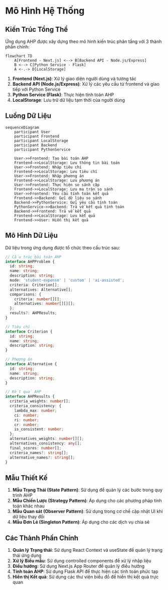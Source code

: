 # Mô Hình Hệ Thống

## Kiến Trúc Tổng Thể
Ứng dụng AHP được xây dựng theo mô hình kiến trúc phân tầng với 3 thành phần chính:

```mermaid
flowchart TD
    A[Frontend - Next.js] <--> B[Backend API - Node.js/Express]
    B <--> C[Python Service - Flask]
    A <-.-> D[LocalStorage]
```

1. **Frontend (Next.js)**: Xử lý giao diện người dùng và tương tác
2. **Backend API (Node.js/Express)**: Xử lý các yêu cầu từ frontend và giao tiếp với Python Service
3. **Python Service (Flask)**: Thực hiện tính toán AHP
4. **LocalStorage**: Lưu trữ dữ liệu tạm thời của người dùng

## Luồng Dữ Liệu
```mermaid
sequenceDiagram
    participant User
    participant Frontend
    participant LocalStorage
    participant Backend
    participant PythonService
    
    User->>Frontend: Tạo bài toán AHP
    Frontend->>LocalStorage: Lưu thông tin bài toán
    User->>Frontend: Nhập tiêu chí
    Frontend->>LocalStorage: Lưu tiêu chí
    User->>Frontend: Nhập phương án
    Frontend->>LocalStorage: Lưu phương án
    User->>Frontend: Thực hiện so sánh cặp
    Frontend->>LocalStorage: Lưu ma trận so sánh
    User->>Frontend: Yêu cầu tính toán kết quả
    Frontend->>Backend: Gửi dữ liệu so sánh
    Backend->>PythonService: Gửi yêu cầu tính toán
    PythonService->>Backend: Trả về kết quả tính toán
    Backend->>Frontend: Trả về kết quả
    Frontend->>LocalStorage: Lưu kết quả
    Frontend->>User: Hiển thị kết quả
```

## Mô Hình Dữ Liệu
Dữ liệu trong ứng dụng được tổ chức theo cấu trúc sau:

```typescript
// Cấu trúc bài toán AHP
interface AHPProblem {
  id: string;
  name: string;
  description: string;
  mode: 'student-expense' | 'custom' | 'ai-assisted';
  criteria: Criterion[];
  alternatives: Alternative[];
  comparisons: {
    criteria: number[][];
    alternatives: number[][][];
  };
  results?: AHPResults;
}

// Tiêu chí
interface Criterion {
  id: string;
  name: string;
  description: string;
}

// Phương án
interface Alternative {
  id: string;
  name: string;
  description: string;
}

// Kết quả AHP
interface AHPResults {
  criteria_weights: number[];
  criteria_consistency: {
    lambda_max: number;
    ci: number;
    ri: number;
    cr: number;
    is_consistent: number;
  };
  alternatives_weights: number[][];
  alternatives_consistency: any[];
  final_scores: number[];
  criteria_names?: string[];
  alternative_names?: string[];
}
```

## Mẫu Thiết Kế
1. **Mẫu Trạng Thái (State Pattern)**: Sử dụng để quản lý các bước trong quy trình AHP
2. **Mẫu Chiến Lược (Strategy Pattern)**: Áp dụng cho các phương pháp tính toán khác nhau
3. **Mẫu Quan sát (Observer Pattern)**: Sử dụng trong cơ chế cập nhật UI khi dữ liệu thay đổi
4. **Mẫu Đơn Lẻ (Singleton Pattern)**: Áp dụng cho các dịch vụ chia sẻ

## Các Thành Phần Chính
1. **Quản lý Trạng thái**: Sử dụng React Context và useState để quản lý trạng thái ứng dụng
2. **Xử lý Biểu mẫu**: Sử dụng controlled components để xử lý nhập liệu
3. **Điều hướng**: Sử dụng Next.js App Router để quản lý điều hướng
4. **Tính toán AHP**: Sử dụng Flask API để thực hiện các tính toán phức tạp
5. **Hiển thị Kết quả**: Sử dụng các thư viện biểu đồ để hiển thị kết quả trực quan